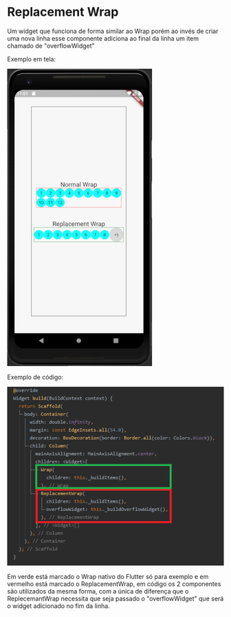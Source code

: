 # Replacement Wrap

Um widget que funciona de forma similar ao Wrap porém ao invés de criar uma nova linha esse componente adiciona ao final da linha um item chamado de "overflowWidget"

Exemplo em tela:

![exemplo em tela](https://github.com/heinemann44/ReplacementWrap/blob/main/exemplo_de_uso.PNG)

Exemplo de código:

![exemplo de código](https://github.com/heinemann44/ReplacementWrap/blob/main/exemplo_de_codigo2.png)

Em verde está marcado o Wrap nativo do Flutter só para exemplo e em vermelho está marcado o ReplacementWrap, em código os 2 componentes são utilizados da mesma forma, com a única de diferença que o ReplecemantWrap necessita que seja passado o "overflowWidget" que será o widget adicionado no fim da linha.
